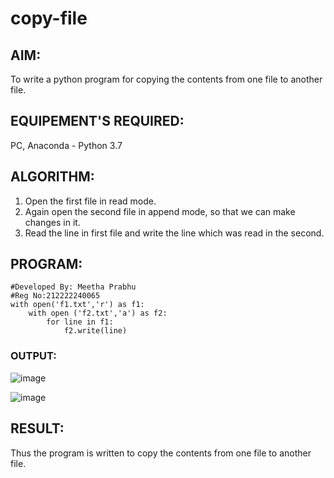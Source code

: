 # copy-file
## AIM:
To write a python program for copying the contents from one file to another file.
## EQUIPEMENT'S REQUIRED: 
PC, Anaconda - Python 3.7
## ALGORITHM: 
1. Open the first file in read mode.
2. Again open the second file in append mode, so that we can make changes in it.
3. Read the line in first file and write the line which was read in the second.
## PROGRAM:
```
#Developed By: Meetha Prabhu
#Reg No:212222240065
with open('f1.txt','r') as f1:
    with open ('f2.txt','a') as f2:
        for line in f1:
            f2.write(line)
```
### OUTPUT:
![image](https://github.com/Meetha22003992/copy-file/assets/119401038/313c8c15-f7b9-4686-a395-4e906f066aad)

![image](https://github.com/Meetha22003992/copy-file/assets/119401038/8bd52028-9f78-4818-aea3-7bce1660245c)

## RESULT:
Thus the program is written to copy the contents from one file to another file.
